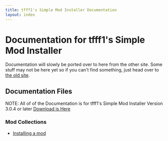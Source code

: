 ```yaml
---
title: tfff1's Simple Mod Installer Documentation
layout: index
---
```

# Documentation for tfff1's Simple Mod Installer

Documentation will slowly be ported over to here from the other site. Some stuff may not be here yet so if you can't find something, just head over to [the old site](http://minecraft-mod-installer.weebly.com).

## Documentation Files

NOTE: All of of the Documentation is for tfff1's Simple Mod Installer Version 3.0.4 or later [Download is Here](http://minecraft-mod-installer.weebly.com/downloads.html)

### Mod Collections

* [Installing a mod](installingAMod)